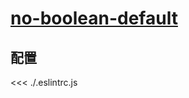 
# [no-boolean-default](https://eslint.vuejs.org/rules/no-boolean-default.html)

## 配置

<<< ./.eslintrc.js
        